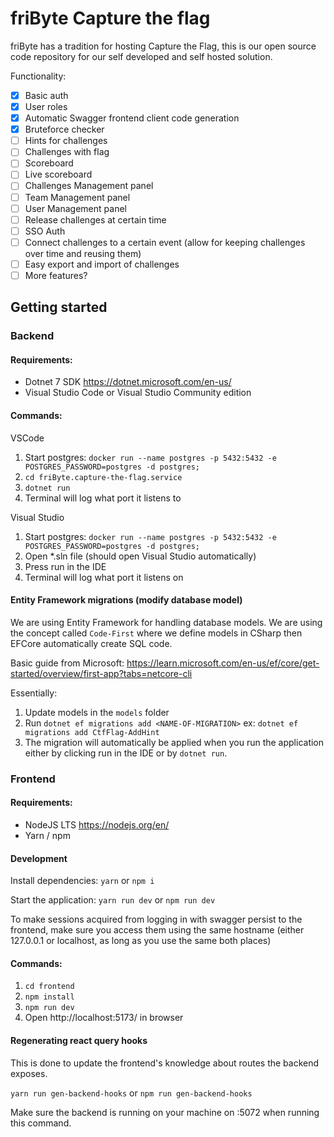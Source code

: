 # friByte Capture the flag

friByte has a tradition for hosting Capture the Flag, this is our open source code repository for our self developed and self hosted solution.

Functionality:

- [x] Basic auth
- [x] User roles
- [x] Automatic Swagger frontend client code generation
- [x] Bruteforce checker
- [ ] Hints for challenges
- [ ] Challenges with flag
- [ ] Scoreboard
- [ ] Live scoreboard
- [ ] Challenges Management panel
- [ ] Team Management panel
- [ ] User Management panel
- [ ] Release challenges at certain time
- [ ] SSO Auth
- [ ] Connect challenges to a certain event (allow for keeping challenges over time and reusing them)
- [ ] Easy export and import of challenges
- [ ] More features?

## Getting started

### Backend

#### Requirements:

- Dotnet 7 SDK https://dotnet.microsoft.com/en-us/
- Visual Studio Code or Visual Studio Community edition

#### Commands:

VSCode

1. Start postgres: `docker run --name postgres -p 5432:5432 -e POSTGRES_PASSWORD=postgres -d postgres;`
2. `cd friByte.capture-the-flag.service`
3. `dotnet run`
4. Terminal will log what port it listens to

Visual Studio

1. Start postgres: `docker run --name postgres -p 5432:5432 -e POSTGRES_PASSWORD=postgres -d postgres;`
2. Open \*.sln file (should open Visual Studio automatically)
3. Press run in the IDE
4. Terminal will log what port it listens on

#### Entity Framework migrations (modify database model)

We are using Entity Framework for handling database models. We are using the concept called `Code-First` where we define models in CSharp then EFCore automatically create SQL code.

Basic guide from Microsoft: https://learn.microsoft.com/en-us/ef/core/get-started/overview/first-app?tabs=netcore-cli

Essentially:

1. Update models in the `models` folder
2. Run `dotnet ef migrations add <NAME-OF-MIGRATION>` ex: `dotnet ef migrations add CtfFlag-AddHint`
3. The migration will automatically be applied when you run the application either by clicking run in the IDE or by `dotnet run`.

### Frontend

#### Requirements:

- NodeJS LTS https://nodejs.org/en/
- Yarn / npm

#### Development

Install dependencies: `yarn` or `npm i`

Start the application: `yarn run dev` or `npm run dev`

To make sessions acquired from logging in with swagger persist to the frontend, make sure you access them using the same hostname (either 127.0.0.1 or localhost, as long as you use the same both places)

#### Commands:

1. `cd frontend`
2. `npm install`
3. `npm run dev`
4. Open http://localhost:5173/ in browser

#### Regenerating react query hooks

This is done to update the frontend's knowledge about routes the backend exposes.

`yarn run gen-backend-hooks` or `npm run gen-backend-hooks`

Make sure the backend is running on your machine on :5072 when running this command.
